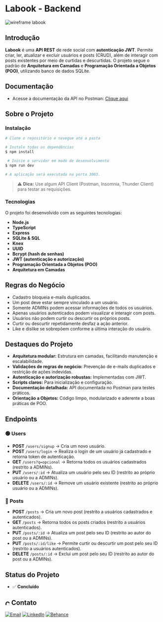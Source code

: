 # Labook - Backend

![wireframe labook](https://user-images.githubusercontent.com/29845719/216036534-2b3dfb48-7782-411a-bffd-36245b78594e.png)

## Introdução

**Labook** é uma **API REST** de rede social com **autenticação JWT**. Permite criar, ler, atualizar e excluir usuários e posts (CRUD), além de interagir com posts existentes por meio de curtidas e descurtidas. O projeto segue o padrão de **Arquitetura em Camadas** e **Programação Orientada a Objetos (POO)**, utilizando banco de dados SQLite.

## Documentação

- Acesse a documentação da API no Postman: [Clique aqui](https://documenter.getpostman.com/view/25826545/2s93eYUBv6)

## Sobre o Projeto

### Instalação

```bash
# Clone o repositório e navegue até a pasta

# Instale todas as dependências
$ npm install

 # Inicie o servidor em modo de desenvolvimento
$ npm run dev

# A aplicação será executada na porta 3003.
```
> ⚠️ **Dica:** Use algum API Client (Postman, Insomnia, Thunder Client) para testar as requisições.


### Tecnologias

O projeto foi desenvolvido com as seguintes tecnologias:

- **Node.js**
- **TypeScript**
- **Express**
- **SQLite & SQL**
- **Knex**
- **UUID**
- **Bcrypt (hash de senhas)**
- **JWT (autenticação e autorização)**
- **Programação Orientada a Objetos (POO)**
- **Arquitetura em Camadas**

## Regras do Negócio
- Cadastro bloqueia e-mails duplicados.
- Um post deve estar sempre vinculado a um usuário.
- Somente ADMINs podem acessar informações de todos os usuários.
- Apenas usuários autenticados podem visualizar e interagir com posts.
- Usuários não podem curtir ou descurtir os próprios posts.
- Curtir ou descurtir repetidamente desfaz a ação anterior.
- Like e dislike se sobrepõem conforme a última interação do usuário.

## Destaques do Projeto

- **Arquitetura modular:** Estrutura em camadas, facilitando manutenção e escalabilidade.
- **Validações de regras de negócio:** Prevenção de e-mails duplicados e restrição de ações indevidas.
- **Autenticação e autorização robustas:** Implementadas com JWT.
- **Scripts claros:** Para inicialização e configuração.
- **Documentação detalhada:** API documentada no Postman para testes práticos.
- **Orientação a Objetos:** Código limpo, modularizado e aderente a boas práticas de POO.

## Endpoints

### 🟢 **Users**
- **POST** `/users/signup` → Cria um novo usuário.
- **POST** `/users/login` → Realiza o login de um usuário já cadastrado e retorna token de autenticação.
- **GET** `/users?q=opcional` → Retorna todos os usuários cadastrados (restrito a ADMINs).
- **PUT** `/users/:id` → Atualiza um usuário pelo seu ID (restrito ao próprio usuário ou a ADMINs).
- **DELETE** `/users/:id` → Remove um usuário existente (restrito ao próprio usuário ou a ADMINs).

### 🔵 **Posts**
- **POST** `/posts` → Cria um novo post (restrito a usuários cadastrados e autenticados).
- **GET** `/posts` → Retorna todos os posts criados (restrito a usuários autenticados).
- **PUT** `/posts/:id` → Atualiza um post pelo seu ID (restrito ao autor do post ou a ADMINs).
- **PUT** `/posts/:id/like` → Permite curtir ou descurtir um post pelo seu ID (restrito a usuários autenticados).  
- **DELETE** `/posts/:id` → Exclui um post pelo seu ID (restrito ao autor do post ou a ADMINs).

## Status do Projeto

- ✅ **Concluído**

## <img alt="Coração Roxo" height="15" src="https://github.com/suuzanemoura/suuzanemoura/assets/104701271/ce158244-38f2-4162-b0a4-24b1cfa66ef8"> **Contato**  
[![Email](https://img.shields.io/badge/-Gmail-EBE2F1?style=for-the-badge&logo=gmail&logoColor=460C68)](mailto:suuzanemoura@gmail.com)
[![LinkedIn](https://img.shields.io/badge/LinkedIn-EBE2F1?style=for-the-badge&logo=linkedin&logoColor=460C68)](https://www.linkedin.com/in/suuzanemoura)
[![Behance](https://img.shields.io/badge/-Behance-EBE2F1?style=for-the-badge&logo=behance&logoColor=460C68)](https://www.behance.net/suzanemoura)
